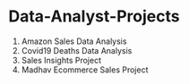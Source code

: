 # Data-Analyst-Projects


1. Amazon Sales Data Analysis
2. Covid19 Deaths Data Analysis
3. Sales Insights Project
4. Madhav Ecommerce Sales Project
